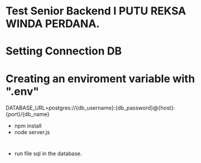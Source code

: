 # Test Senior Backend I PUTU REKSA WINDA PERDANA.


# Setting Connection DB

# Creating an enviroment variable with ".env"
DATABASE_URL=postgres://{db_username}:{db_password}@{host}:{port}/{db_name}

 - npm install
 - node server.js

#
- run file sql in the database.